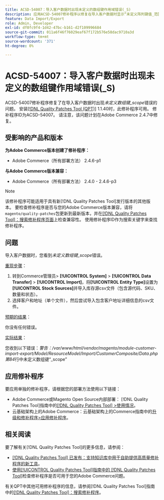 ```yaml
---
title: ACSD-54007：导入客户数据时出现未定义的数组键作用域错误(_S)
description: 应用ACSD-54007修补程序以修复在导入客户数据时显示“未定义阵列键值_范围”错误的Adobe Commerce问题。
feature: Data Import/Export
role: Admin, Developer
exl-id: df0fc9f4-1d42-47bc-b161-d2f109996684
source-git-commit: 011a6f46f76029eaf67f172b576e58dac9710a3d
workflow-type: tm+mt
source-wordcount: '371'
ht-degree: 0%

---
```


# ACSD-54007：导入客户数据时出现未定义的数组键作用域错误(_S)

ACSD-54007修补程序修复了在导入客户数据时出现&#x200B;*未定义数组键_scope*&#x200B;错误的问题。 安装[[!DNL Quality Patches Tool (QPT)]](https://experienceleague.adobe.com/en/docs/commerce-operations/tools/quality-patches-tool/quality-patches-tool-to-self-serve-quality-patches) 1.1.40时，此修补程序可用。 修补程序ID为ACSD-54007。 请注意，该问题计划在Adobe Commerce 2.4.7中修复。

## 受影响的产品和版本

**为Adobe Commerce版本创建了修补程序：**

* Adobe Commerce（所有部署方法） 2.4.6-p1

**与Adobe Commerce版本兼容：**

* Adobe Commerce（所有部署方法） 2.4.0 - 2.4.6-p3

>[!NOTE]
>
>该修补程序可能适用于具有新[!DNL Quality Patches Tool]发行版本的其他版本。 要检查修补程序是否与您的Adobe Commerce版本兼容，请将`magento/quality-patches`包更新到最新版本，并在[[!DNL Quality Patches Tool]：搜索修补程序页面](https://experienceleague.adobe.com/tools/commerce-quality-patches/index.html)上检查兼容性。 使用修补程序ID作为搜索关键字来查找修补程序。

## 问题

导入客户数据时，您看到&#x200B;*未定义数组键_scope*&#x200B;错误。

<u>重现步骤</u>：

1. 转到Commerce管理员> **[!UICONTROL System]** > **[!UICONTROL Data Transfer]** > **[!UICONTROL Import]**，将&#x200B;**[!UICONTROL Entity Type]**&#x200B;设置为&#x200B;**[!UICONTROL Stock Sources]**&#x200B;并导入库存源csv文件（包含源代码、SKU、数量和状态）。
1. 选择客户和地址（单个文件），然后尝试导入包含客户地址详细信息的csv文件。

<u>预期的结果</u>：

你没有任何错误。

<u>实际结果</u>：

您收到以下错误：*警告：/var/www/html/vendor/magento/module-customer-import-export/Model/ResourceModel/Import/CustomerComposite/Data.php第84*&#x200B;行中未定义数组键“_scope”

## 应用修补程序

要应用单独的修补程序，请根据您的部署方法使用以下链接：

* Adobe Commerce或Magento Open Source内部部署： [!DNL Quality Patches Tool]指南中的[[!DNL Quality Patches Tool] >使用情况](/help/tools/quality-patches-tool/usage.md)。
* 云基础架构上的Adobe Commerce：云基础架构上的Commerce指南中的[升级和修补程序>应用修补程序](https://experienceleague.adobe.com/docs/commerce-cloud-service/user-guide/develop/upgrade/apply-patches.html)。

## 相关阅读

要了解有关[!DNL Quality Patches Tool]的更多信息，请参阅：

* [[!DNL Quality Patches Tool] 已发布：支持知识库中用于自助提供高质量修补程序的新工具](https://experienceleague.adobe.com/en/docs/commerce-operations/tools/quality-patches-tool/quality-patches-tool-to-self-serve-quality-patches)。
* [使用[!UICONTROL Quality Patches Tool]指南中的 [!DNL Quality Patches Tool]](/help/tools/quality-patches-tool/patches-available-in-qpt/check-patch-for-magento-issue-with-magento-quality-patches.md)检查修补程序是否可用于您的Adobe Commerce问题。


有关QPT中其他可用修补程序的信息，请参阅[!DNL Quality Patches Tool]指南中的[[!DNL Quality Patches Tool]：搜索修补程序](https://experienceleague.adobe.com/tools/commerce-quality-patches/index.html)。
